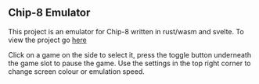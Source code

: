 ## Chip-8 Emulator

This project is an emulator for Chip-8 written in rust/wasm and svelte.
To view the project go [here](https://quarknerd.github.io/chip-8-svelte-wasm/)

Click on a game on the side to select it, press the toggle button underneath the game slot to pause the game. Use the settings in the top right corner to change screen colour
or emulation speed.

